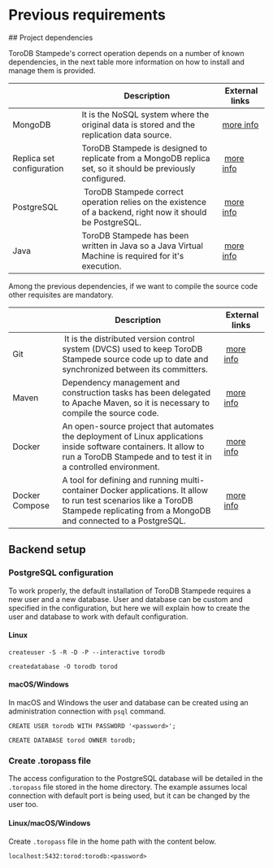 <h1>Previous requirements</h1>

## Project dependencies

ToroDB Stampede's correct operation depends on a number of known dependencies, in the next table more information on how to install and manage them is provided.

| | Description | External links |
|-|-------------|----------------|
| MongoDB | It is the NoSQL system where the original data is stored and the replication data source. | [more info](https://docs.mongodb.com/manual/installation/) |
| Replica set configuration | ToroDB Stampede is designed to replicate from a MongoDB replica set, so it should be previously configured. | [more info](https://docs.mongodb.com/manual/tutorial/deploy-replica-set/) | 
| PostgreSQL | ToroDB Stampede correct operation relies on the existence of a backend, right now it should be PostgreSQL. | [more info](https://wiki.postgresql.org/wiki/Detailed_installation_guides) |
| Java | ToroDB Stampede has been written in Java so a Java Virtual Machine is required for it's execution. | [more info](https://java.com/en/download/help/index_installing.xml) |

Among the previous dependencies, if we want to compile the source code other requisites are mandatory.

| | Description | External links |
|-|-------------|----------------|
| Git | It is the distributed version control system (DVCS) used to keep ToroDB Stampede source code up to date and synchronized between its committers. | [more info](https://git-scm.com/downloads) |
| Maven | Dependency management and construction tasks has been delegated to Apache Maven, so it is necessary to compile the source code. | [more info](http://maven.apache.org/install.html) | 
| Docker | An open-source project that automates the deployment of Linux applications inside software containers. It allow to run a ToroDB Stampede and to test it in a controlled environment. | [more info](https://docs.docker.com/) | 
| Docker Compose | A tool for defining and running multi-container Docker applications. It allow to run test scenarios like a ToroDB Stampede replicating from a MongoDB and connected to a PostgreSQL. | [more info](https://docs.docker.com/compose/install/) | 

## Backend setup

### PostgreSQL configuration

To work properly, the default installation of ToroDB Stampede requires a new user and a new database. User and database can be custom and specified in the configuration, but here we will explain how to create the user and database to work with default configuration.

#### Linux

```no-highlight
createuser -S -R -D -P --interactive torodb

createdatabase -O torodb torod
```

#### macOS/Windows

In macOS and Windows the user and database can be created using an administration connection with `psql` command.

```no-highlight
CREATE USER torodb WITH PASSWORD '<password>';

CREATE DATABASE torod OWNER torodb;
```

### Create .toropass file

The access configuration to the PostgreSQL database will be detailed in the `.toropass` file stored in the home directory. The example assumes local connection with default port is being used, but it can be changed by the user too.

#### Linux/macOS/Windows

Create `.toropass` file in the home path with the content below.

```no-highlight
localhost:5432:torod:torodb:<password>
```

